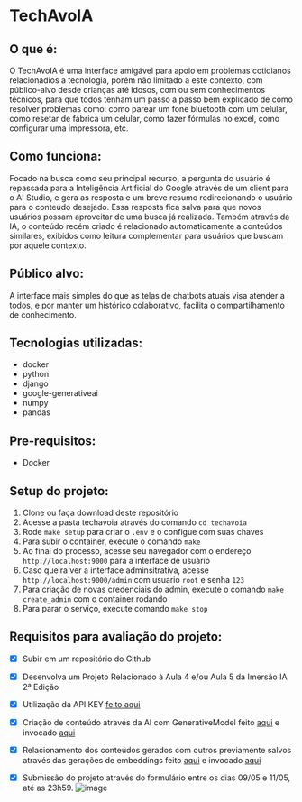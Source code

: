 # TechAvoIA

## O que é:
O TechAvoIA é uma interface amigável para apoio em problemas cotidianos relacionadios a tecnologia, porém não limitado a este contexto, com público-alvo desde crianças até idosos, com ou sem conhecimentos técnicos, para que todos tenham um passo a passo bem explicado de como resolver problemas como: como parear um fone bluetooth com um celular, como resetar de fábrica um celular, como fazer fórmulas no excel, como configurar uma impressora, etc.


## Como funciona:
Focado na busca como seu principal recurso, a pergunta do usuário é repassada para a Inteligência Artificial do Google através de um client para o AI Studio, e gera as resposta e um breve resumo redirecionando o usuário para o conteúdo desejado. Essa resposta fica salva para que novos usuários possam aproveitar de uma busca já realizada. Também através da IA, o conteúdo recém criado é relacionado automaticamente a conteúdos similares, exibidos como leitura complementar para usuários que buscam por aquele contexto.


## Público alvo:
A interface mais simples do que as telas de chatbots atuais visa atender a todos, e por manter um histórico colaborativo, facilita o compartilhamento de conhecimento.


## Tecnologias utilizadas:
- docker
- python
- django
- google-generativeai
- numpy
- pandas

## Pre-requisitos:
- Docker


## Setup do projeto:
1. Clone ou faça download deste repositório
2. Acesse a pasta techavoia através do comando `cd techavoia`
3. Rode `make setup` para criar o `.env` e o configue com suas chaves
4. Para subir o container, execute o comando `make`
5. Ao final do processo, acesse seu navegador com o endereço `http://localhost:9000` para a interface de usuário
6. Caso queira ver a interface adminsitrativa, acesse `http://localhost:9000/admin` com usuario `root` e senha `123`
7. Para criação de novas credenciais do admin, execute o comando `make create_admin` com o container rodando
8. Para parar o serviço, execute comando `make stop`


## Requisitos para avaliação do projeto:
- [x] Subir em um repositório do Github
- [x] Desenvolva um Projeto Relacionado à Aula 4 e/ou Aula 5 da Imersão IA 2ª Edição
- [x] Utilização da API KEY [feito aqui](https://github.com/zejuniortdr/techavoia/blob/0ef52fb44eea92cf3feab1a424ef3e21c796352d/apps/clients/aistudio.py#L11)
- [x] Criação de conteúdo através da AI com GenerativeModel feito [aqui](https://github.com/zejuniortdr/techavoia/blob/2199d5b998321742e5e69a8c1cfd728bb8e906e4/apps/clients/aistudio.py#L28-L39) e invocado [aqui](https://github.com/zejuniortdr/techavoia/blob/34cf0406fe8b4736df1feb7aa9358e491c36462a/apps/articles/models.py#L46)
- [x] Relacionamento dos conteúdos gerados com outros previamente salvos através das gerações de embeddings feito [aqui](https://github.com/zejuniortdr/techavoia/blob/2199d5b998321742e5e69a8c1cfd728bb8e906e4/apps/clients/aistudio.py#L41-L62) e invocado [aqui](https://github.com/zejuniortdr/techavoia/blob/34cf0406fe8b4736df1feb7aa9358e491c36462a/apps/articles/tasks.py#L45)
- [x] Submissão do projeto através do formulário entre os dias 09/05 e 11/05, até as 23h59.
![image](https://github.com/zejuniortdr/techavoia/assets/1136994/d72db064-a10c-4bb6-a30a-eec17ed10fad)

